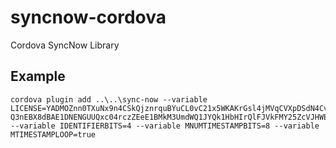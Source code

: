 syncnow-cordova
===============

Cordova SyncNow Library

## Example
```
cordova plugin add ..\..\sync-now --variable LICENSE=YADMOZnn0TXuNx9n4CSkQjznrquBYuCL0vC21x5WKAKrGsl4jMVqCVXpDSdN4CvVODuIG7CoFod0j7ZC/NXjUaKtz8FiKjFKqC/vKfOt3nniGMOMMnFpYNAkJG3
Q3nEBX8dBAE1DNENGUUQxc04rczZEeE1BMkM3UmdWQ1JYQk1HbHIrQlFJVkFMY25ZcVJHWEd3eGZDMmdOU3BXbDYwZVYxMk4A --variable IDENTIFIERBITS=4 --variable MNUMTIMESTAMPBITS=8 --variable MTIMESTAMPLOOP=true
```